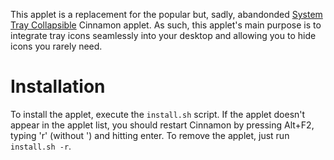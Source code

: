 This applet is a replacement for the popular but, sadly, abandonded [System Tray Collapsible](cinnamon-spices.linuxmint.com/applets/view/154) Cinnamon applet. As such, this applet's main purpose is to integrate tray icons seamlessly into your desktop and allowing you to hide icons you rarely need.


# Installation

To install the applet, execute the `install.sh` script. If the applet doesn't appear in the applet list, you should restart Cinnamon by pressing Alt+F2, typing 'r' (without ') and hitting enter.
To remove the applet, just run `install.sh -r`.
